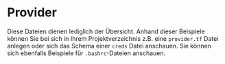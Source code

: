 # Provider

Diese Dateien dienen lediglich der Übersicht. Anhand dieser Beispiele können Sie bei sich in Ihrem Projektverzeichnis z.B. eine `provider.tf` Datei anlegen oder sich das Schema einer `creds` Datei anschauen. Sie können sich ebenfalls Beispiele für `.bashrc`-Dateien anschauen.
